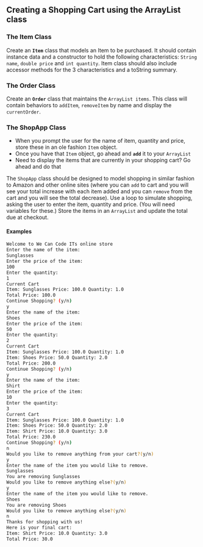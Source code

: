 ## Creating a Shopping Cart using the ArrayList class

### The Item Class

Create an **`Item`** class that models an Item to be purchased. It should contain instance data and a constructor to hold the following characteristics: `String name`, `double price` and `int quantity`. Item class should also include accessor methods for the 3 characteristics and a toString summary.

### The Order Class

Create an **`Order`** class that maintains the `ArrayList items`. This class will contain behaviors to `addItem`, `removeItem` by name and display the `currentOrder`. 

### The ShopApp Class

- When you prompt the user for the name of item, quantity and price, store these in an ole fashion `Item` object.
- Once you have that `Item` object, go ahead and **`add`** it to your `ArrayList`
- Need to display the items that are currently in your shopping cart? Go ahead and do that 

The `ShopApp` class should be designed to model shopping in similar fashion to Amazon and other online sites (where you can `add` to cart and you will see your total increase with each item added and you can `remove` from the cart and you will see the total decrease). Use a loop to simulate shopping, asking the user to enter the item, quantity and price. (You will need variables for these.) Store the items in an `ArrayList` and update the total due at checkout.



#### Examples

```bash
Welcome to We Can Code ITs online store
Enter the name of the item:
Sunglasses
Enter the price of the item:
100
Enter the quantity: 
1
Current Cart
Item: Sunglasses Price: 100.0 Quantity: 1.0
Total Price: 100.0
Continue Shopping? (y/n)
y
Enter the name of the item:
Shoes
Enter the price of the item:
50
Enter the quantity: 
2
Current Cart
Item: Sunglasses Price: 100.0 Quantity: 1.0
Item: Shoes Price: 50.0 Quantity: 2.0
Total Price: 200.0
Continue Shopping? (y/n)
y
Enter the name of the item:
Shirt
Enter the price of the item:
10
Enter the quantity: 
3
Current Cart
Item: Sunglasses Price: 100.0 Quantity: 1.0
Item: Shoes Price: 50.0 Quantity: 2.0
Item: Shirt Price: 10.0 Quantity: 3.0
Total Price: 230.0
Continue Shopping? (y/n)
n
Would you like to remove anything from your cart?(y/n)
y
Enter the name of the item you would like to remove.
Sunglasses
You are removing Sunglasses
Would you like to remove anything else?(y/n)
y
Enter the name of the item you would like to remove.
Shoes
You are removing Shoes
Would you like to remove anything else?(y/n)
n
Thanks for shopping with us!
Here is your final cart:
Item: Shirt Price: 10.0 Quantity: 3.0
Total Price: 30.0
```
